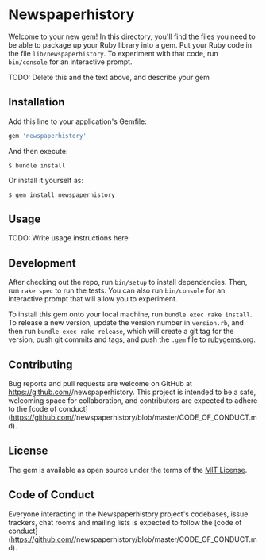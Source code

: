 # Newspaperhistory

Welcome to your new gem! In this directory, you'll find the files you need to be able to package up your Ruby library into a gem. Put your Ruby code in the file `lib/newspaperhistory`. To experiment with that code, run `bin/console` for an interactive prompt.

TODO: Delete this and the text above, and describe your gem

## Installation

Add this line to your application's Gemfile:

```ruby
gem 'newspaperhistory'
```

And then execute:

    $ bundle install

Or install it yourself as:

    $ gem install newspaperhistory

## Usage

TODO: Write usage instructions here

## Development

After checking out the repo, run `bin/setup` to install dependencies. Then, run `rake spec` to run the tests. You can also run `bin/console` for an interactive prompt that will allow you to experiment.

To install this gem onto your local machine, run `bundle exec rake install`. To release a new version, update the version number in `version.rb`, and then run `bundle exec rake release`, which will create a git tag for the version, push git commits and tags, and push the `.gem` file to [rubygems.org](https://rubygems.org).

## Contributing

Bug reports and pull requests are welcome on GitHub at https://github.com/<github username>/newspaperhistory. This project is intended to be a safe, welcoming space for collaboration, and contributors are expected to adhere to the [code of conduct](https://github.com/<github username>/newspaperhistory/blob/master/CODE_OF_CONDUCT.md).


## License

The gem is available as open source under the terms of the [MIT License](https://opensource.org/licenses/MIT).

## Code of Conduct

Everyone interacting in the Newspaperhistory project's codebases, issue trackers, chat rooms and mailing lists is expected to follow the [code of conduct](https://github.com/<github username>/newspaperhistory/blob/master/CODE_OF_CONDUCT.md).
